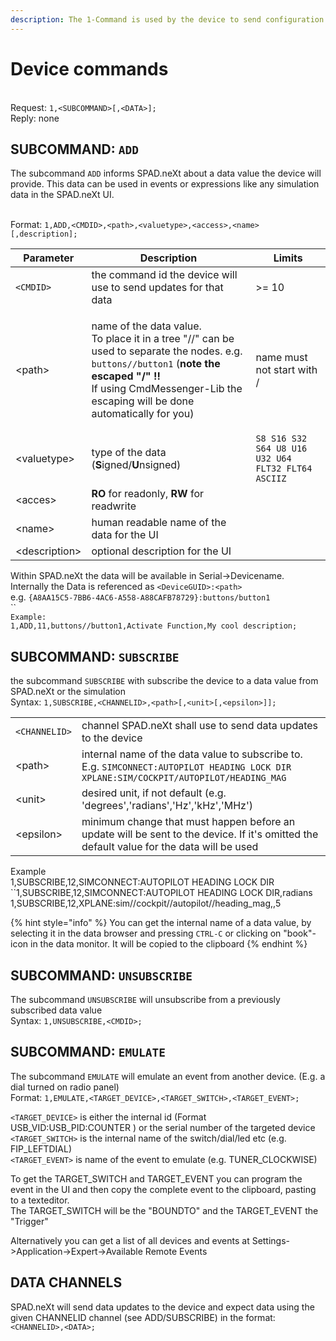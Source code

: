 ```yaml
---
description: The 1-Command is used by the device to send configuration to SPAD.neXt.
---
```


# Device commands

\
Request: `1,<SUBCOMMAND>[,<DATA>];`\
Reply: none

## SUBCOMMAND: `ADD`

The subcommand `ADD` informs SPAD.neXt about a data value the device will provide. This data can be used in events or expressions like any simulation data in the SPAD.neXt UI.

\
Format: `1,ADD,<CMDID>,<path>,<valuetype>,<access>,<name>[,description];`

| Parameter      | Description                                                                                                                                                                                                                                                                   | Limits                                             |
| -------------- | ----------------------------------------------------------------------------------------------------------------------------------------------------------------------------------------------------------------------------------------------------------------------------- | -------------------------------------------------- |
| `<CMDID>`      | the command id the device will use to send updates for that data                                                                                                                                                                                                              | >= 10                                              |
| \<path>        | <p> name of the data value. <br>To place it in a tree "//" can be used to separate the nodes. e.g. <code>buttons//button1</code> (<strong>note the escaped "/" !!</strong><br><strong></strong>If using CmdMessenger-Lib the escaping will be done automatically for you)</p> | name must not start with /                         |
| \<valuetype>   | type of the data (**S**igned/**U**nsigned)                                                                                                                                                                                                                                    | `S8 S16 S32 S64 U8 U16 U32 U64 FLT32 FLT64 ASCIIZ` |
| \<acces>       | **RO** for readonly, **RW** for readwrite                                                                                                                                                                                                                                     |                                                    |
| \<name>        | human readable name of the data for the UI                                                                                                                                                                                                                                    |                                                    |
| \<description> | optional description for the UI                                                                                                                                                                                                                                               |                                                    |

Within SPAD.neXt the data will be available in Serial->Devicename. \
Internally the Data is referenced as `<DeviceGUID>:<path>` \
e.g. `{A8AA15C5-7BB6-4AC6-A558-A88CAFB78729}:buttons/button1`\
``\
`Example:`\
`1,ADD,11,buttons//button1,Activate Function,My cool description;`

## SUBCOMMAND: `SUBSCRIBE`

the subcommand `SUBSCRIBE` with subscribe the device to a data value from SPAD.neXt or the simulation\
Syntax: `1,SUBSCRIBE,<CHANNELID>,<path>[,<unit>[,<epsilon>]];`

|               |                                                                                                                                          |
| ------------- | ---------------------------------------------------------------------------------------------------------------------------------------- |
| `<CHANNELID>` | channel SPAD.neXt shall use to send data updates to the device                                                                           |
| \<path>       | internal name of the data value to subscribe to. E.g. `SIMCONNECT:AUTOPILOT HEADING LOCK DIR` `XPLANE:SIM/COCKPIT/AUTOPILOT/HEADING_MAG` |
| \<unit>       | desired unit, if not default (e.g. 'degrees','radians','Hz','kHz','MHz')                                                                 |
| \<epsilon>    | minimum change that must happen before an update will be sent to the device. If it's omitted the default value for the data will be used |

Example\
1,SUBSCRIBE,12,SIMCONNECT:AUTOPILOT HEADING LOCK DIR\
``1,SUBSCRIBE,12,SIMCONNECT:AUTOPILOT HEADING LOCK DIR,radians\
1,SUBSCRIBE,12,XPLANE:sim//cockpit//autopilot//heading\_mag,,5

{% hint style="info" %}
You can get the internal name of a data value, by selecting it in the data browser and pressing `CTRL-C` or clicking on "book"-icon in the data monitor. It will be copied to the clipboard
{% endhint %}

## SUBCOMMAND: `UNSUBSCRIBE`

The subcommand `UNSUBSCRIBE` will unsubscribe from a previously subscribed data value\
Syntax: `1,UNSUBSCRIBE,<CMDID>;`

## SUBCOMMAND: `EMULATE`

The subcommand `EMULATE` will emulate an event from another device. (E.g. a dial turned on radio panel)\
Format: `1,EMULATE,<TARGET_DEVICE>,<TARGET_SWITCH>,<TARGET_EVENT>;`

`<TARGET_DEVICE>` is either the internal id (Format USB\_VID:USB\_PID:COUNTER ) or the serial number of the targeted device\
`<TARGET_SWITCH>` is the internal name of the switch/dial/led etc (e.g. FIP\_LEFTDIAL)\
`<TARGET_EVENT>` is name of the event to emulate (e.g. TUNER\_CLOCKWISE)

To get the TARGET\_SWITCH and TARGET\_EVENT you can program the event in the UI and then copy the complete event to the clipboard, pasting to a texteditor.\
The TARGET\_SWITCH will be the "BOUNDTO" and the TARGET\_EVENT the "Trigger"

Alternatively you can get a list of all devices and events at Settings->Application->Expert->Available Remote Events

## DATA CHANNELS

SPAD.neXt will send data updates to the device and expect data using the given CHANNELID channel (see ADD/SUBSCRIBE) in the format: `<CHANNELID>,<DATA>;`&#x20;
